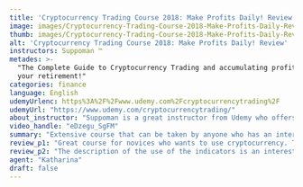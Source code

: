 ```yaml
---
title: 'Cryptocurrency Trading Course 2018: Make Profits Daily! Review'
image: images/Cryptocurrency-Trading-Course-2018-Make-Profits-Daily-Review.jpeg
thumb: images/Cryptocurrency-Trading-Course-2018-Make-Profits-Daily-Review.jpeg
alt: 'Cryptocurrency Trading Course 2018: Make Profits Daily! Review'
instructors: Suppoman ™
metades: >-
  "The Complete Guide to Cryptocurrency Trading and accumulating profits for
  your retirement!"
categories: finance
language: English
udemyUrlenc: https%3A%2F%2Fwww.udemy.com%2Fcryptocurrencytrading%2F
udemyUrl: "https://www.udemy.com/cryptocurrencytrading/"
about_instructor: "Suppoman is a great instructor from Udemy who offers courses specializing in cryptocurrency, social media marketing, online advertising, and teaching. He has lots of experience that he wants to share with everyone and wants to make sure that they will enjoy and learn with the courses that he offers."
video_handle: "eDzegu_SgFM"
summary: "Extensive course that can be taken by anyone who has an interest in trading in cryptocurrency. There are a lot of insider tips and techniques that are of huge value and gives the students the confidence to set out on their own. "
review_p1: "Great course for novices who wants to use cryptocurrency. The lessons explain a lot of concepts in a simple way that people who do not have a technical background in trading can easily understand the overview of the lessons. There are practical examples available for the students to have an idea of what to do. The instructor has an engaging teaching method and shares a lot of insider tips and techniques that the students can utilize to trade cryptocurrency. Students are also given the right tools and advice that they need in order to be successful in trading. The lessons were straight to the point and concise. "
review_p2: "The description of the use of the indicators is an interesting part of the course which is simple enough to be understood by anyone. The instructor shares a lot of trading tips that might be useful for students who will be trading in the future and gives them helpful insights on how to move forward in the market. The methods and practices of crypto traders, buying, selling and evaluating cryptocurrency through the online exchanges are well-explained and gives reassurance to the students that they have enough knowledge to delve into the world of cryptocurrency. This course gives anyone a solid foundation on using cryptocurrency and the flexibility when they set out on their own."
agent: "Katharina"
draft: false
---
```


